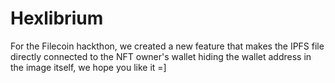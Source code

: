 # Hexlibrium

For the Filecoin hackthon, we created a new feature that makes the IPFS file directly connected to the NFT owner's wallet hiding the wallet address in the image itself, we hope you like it =]
 
